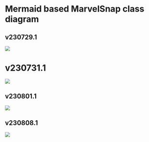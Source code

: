 # Mermaid based MarvelSnap class diagram

## v230729.1
[![](https://mermaid.ink/img/pako:eNqlWGtv2zYU_SuEigLOahtV_EhjFAVSJ0iNJnEQZyswGDUYiU60SKRBUm29rP7tu3yIpGQ7zbB8cETec5-851L2U5SwlESjKMmxEKcZvue4mNM5ff0aXed4TficfioLTM0CdTr_fEATuxihrFjlpCBUCqszxjydU_Vpoerx5C7LM7lu4BugXdJuF6Tq6Xa9IgAoBalE82jY7caH86jTYbCI55GNd8zoMru34VywBMuMwaJ6sh7dsu7VbWvP1armXds9xwVBNyWlzfrMIwgJ-ZguMf9G8hnFq8D4POpp0G87QGESztouoH8GgKnS7DHL8y1J5dZKq6Vz0XuJC10PlfVMYlmKoBq6cVBQg6c5RfDXQULyjN6jBQW1ai-jEnUyaJGfXndS03v_HjCEL3FCPnwwW2_OiZykrYORUvdbV2BXbRo_dn-moYA7gBjvGMv9vsYbsBeGcaga_u8omgZt8z9vV3VYSwVVNbsXnRKRaFEtTRCcQfPdr8dMSC2uBXUiJU4eAX7NvhPekM9qujtL1dCvYYIEg4K9UierDlYv7NH7k3_lWCxddlqFuEiCTVxzX7eZQj14tjKsbsSiHLhCE1oWhOter0p9xXiBbZpjVtxllKRfMvmw6CltsZjQhBMsyMd1z4CgMxOSTuniMkvTnGwDJkXBuMQ5SE5J8mg3LWoqHwgXH9eH9e2T9C-wSqUWNDLQJLUpvDHhthrH84vAm_BnUmhCG8lsiZtp7QMECbZ29k045Kpxoc59YbrhlsnqlDoXmZAbleQGJfDpi6zafGx3tBePtICTNHUAfWcoA42QHY_2cWRv77sr5AnZv70Mt4MjdOAGR4PY4SwIrx8n3RoHQUguopdRsna9BbT8BdFCtReTTXXpJ8LD9hsY0ckSqnWGk4fbktNAHFvNnAmSLqZUifsVdYXsD4aLMaZStZKl13JK8_WUhj6Odkb-EpLtCrgJ2hv6lrVaEtuErqezRatdie0mVv1yr6h1miVqE_P1xt61XWiNDVqs9ELMEsbJfqwnFqgoDokp_cj0i56O7_dViiUB163qxdDYbaM9rIMXqK9fUVHSe5jxSJBHnGcYHnCBUamNIfHIuKco2J7QJdM5Px-g1zEynZrW21eFWv38G0_VHopDnJW0SjZ4B_KPVrbDQzjpNrYuKpVtjerouvUz3KDcro2an23GdKPmB406S4Zwmlqh03blUS8uunrWysYpciKhV1EOQsSW1oBwFsYPMFXHJecw5m9UeWrvRV5flQ9iSBQcJQZf1TOg2lSPGVEls2uce5srJkR2lxPdWWjJOMI2PuOKAdmcdWNQX4LK2P4WbTvyuIpvdS2YXylL4FD7BizchYDRZLAeb8g3gnM9QFpbFrgWqvGqDRnXvqxnP0hSShPpfvJAGMQAq0BK4W4Q-yVMzziku9rtJ0CyOwJnkuRlCr6BfD7YRvxVMZ5LIXffrurh79etRV6pN6I32pT9pwwumqFAi3vu76LZZ7L-A-clucYZrw0E32_3RCKhjCBvll2RH1XHN7NLGIXAS6LSpABrNLrxcUMkzHAZtnrNSFaRDX3HhjxC0yaFnRZlEu7lJeiT9CDMtUrrS6a-k-5Neovmjpuqj3OClRc4EQKX2vbxatL7qae9NIegp2kwKdXbQW3OetlzbxDTq_Pp5OrcLL5MrszDxXR2BsaidgT4AmdpNIq0lXkEScDbTTSCR6gSLnM5jwwUl5LN1jSJRkucC9KOzD1jf_BwuyTNJOOX9icR9a8drTD9kzHASF4SvYxGT9GPaNTp9w67_V7v3dvh8F3_3aDfjtawGw-OusOj43g4iAdx3D8--tmO_tYG4m789rg3eNuPh_1BfHwUH_78F-iCz2s?type=png)](https://mermaid.live/edit#pako:eNqlWGtv2zYU_SuEigLOahtV_EhjFAVSJ0iNJnEQZyswGDUYiU60SKRBUm29rP7tu3yIpGQ7zbB8cETec5-851L2U5SwlESjKMmxEKcZvue4mNM5ff0aXed4TficfioLTM0CdTr_fEATuxihrFjlpCBUCqszxjydU_Vpoerx5C7LM7lu4BugXdJuF6Tq6Xa9IgAoBalE82jY7caH86jTYbCI55GNd8zoMru34VywBMuMwaJ6sh7dsu7VbWvP1armXds9xwVBNyWlzfrMIwgJ-ZguMf9G8hnFq8D4POpp0G87QGESztouoH8GgKnS7DHL8y1J5dZKq6Vz0XuJC10PlfVMYlmKoBq6cVBQg6c5RfDXQULyjN6jBQW1ai-jEnUyaJGfXndS03v_HjCEL3FCPnwwW2_OiZykrYORUvdbV2BXbRo_dn-moYA7gBjvGMv9vsYbsBeGcaga_u8omgZt8z9vV3VYSwVVNbsXnRKRaFEtTRCcQfPdr8dMSC2uBXUiJU4eAX7NvhPekM9qujtL1dCvYYIEg4K9UierDlYv7NH7k3_lWCxddlqFuEiCTVxzX7eZQj14tjKsbsSiHLhCE1oWhOter0p9xXiBbZpjVtxllKRfMvmw6CltsZjQhBMsyMd1z4CgMxOSTuniMkvTnGwDJkXBuMQ5SE5J8mg3LWoqHwgXH9eH9e2T9C-wSqUWNDLQJLUpvDHhthrH84vAm_BnUmhCG8lsiZtp7QMECbZ29k045Kpxoc59YbrhlsnqlDoXmZAbleQGJfDpi6zafGx3tBePtICTNHUAfWcoA42QHY_2cWRv77sr5AnZv70Mt4MjdOAGR4PY4SwIrx8n3RoHQUguopdRsna9BbT8BdFCtReTTXXpJ8LD9hsY0ckSqnWGk4fbktNAHFvNnAmSLqZUifsVdYXsD4aLMaZStZKl13JK8_WUhj6Odkb-EpLtCrgJ2hv6lrVaEtuErqezRatdie0mVv1yr6h1miVqE_P1xt61XWiNDVqs9ELMEsbJfqwnFqgoDokp_cj0i56O7_dViiUB163qxdDYbaM9rIMXqK9fUVHSe5jxSJBHnGcYHnCBUamNIfHIuKco2J7QJdM5Px-g1zEynZrW21eFWv38G0_VHopDnJW0SjZ4B_KPVrbDQzjpNrYuKpVtjerouvUz3KDcro2an23GdKPmB406S4Zwmlqh03blUS8uunrWysYpciKhV1EOQsSW1oBwFsYPMFXHJecw5m9UeWrvRV5flQ9iSBQcJQZf1TOg2lSPGVEls2uce5srJkR2lxPdWWjJOMI2PuOKAdmcdWNQX4LK2P4WbTvyuIpvdS2YXylL4FD7BizchYDRZLAeb8g3gnM9QFpbFrgWqvGqDRnXvqxnP0hSShPpfvJAGMQAq0BK4W4Q-yVMzziku9rtJ0CyOwJnkuRlCr6BfD7YRvxVMZ5LIXffrurh79etRV6pN6I32pT9pwwumqFAi3vu76LZZ7L-A-clucYZrw0E32_3RCKhjCBvll2RH1XHN7NLGIXAS6LSpABrNLrxcUMkzHAZtnrNSFaRDX3HhjxC0yaFnRZlEu7lJeiT9CDMtUrrS6a-k-5Neovmjpuqj3OClRc4EQKX2vbxatL7qae9NIegp2kwKdXbQW3OetlzbxDTq_Pp5OrcLL5MrszDxXR2BsaidgT4AmdpNIq0lXkEScDbTTSCR6gSLnM5jwwUl5LN1jSJRkucC9KOzD1jf_BwuyTNJOOX9icR9a8drTD9kzHASF4SvYxGT9GPaNTp9w67_V7v3dvh8F3_3aDfjtawGw-OusOj43g4iAdx3D8--tmO_tYG4m789rg3eNuPh_1BfHwUH_78F-iCz2s)

# v230731.1
[![](https://mermaid.ink/img/pako:eNqlWHtv2zYQ_yqEimLOahtxnFeNokDqBKmxNC7iYAUGowYt0bEaiTRIKq2XNZ99x4ckUg8n3fKHI_KO9_zd8aTHIGQRCUZBmGAhzmN8x3E6p3P6-jX6nOAt4XP6MUsxNQvU6_3zHk3sYoTidJOQlFAp7Jkx5tGcql_Lqh7PlnESy22Fv8LURO33gaqebrcbAgyZIDlpHhz3-4ODedDrMVgM5oG1d8zoKr6z5lyxEMuYwSJ_shqLpa-12Naa85WnXcu9xClBNxml1fjMAzAJlTZ9wvyBJDOKN47weTDUTL83MLlOFNKaGMtnYDBRmt3HSVKj5GotNV8WKoYvUaHjobyeSSwz4URDAwc5MXicUwR_PSQkj-kdWlA4lu_FVKJeDBD5WZ6deOfevQMewlc4JO_fm603l0ROos7eSB0vt65Brto0euz-TLMC3x7YuGQsKfc1v2Euia4dKob_24qqQAv-3XIVwjrKqBzsJemciFCTPDeBcAHgu9uOmZCa7Bl1JiUO74H9M_tOeIU-8842hqpy3uNxHHQC9kplViVWL2zqy8y_KqpYFt7pI6SwxNnEnnpfZgTx4PHGVHXFFqWgCDShWUq4xnoe6mvGU2zdHLN0GVMSfYnlejFUp8ViQkNOsCAftkPDBMgMSTSli09xFCWkzjBJU8YlToByTsJ7u2m5pnJNuPiwPfC3z6JvIJVKTah4oIvUuvDGmNuppOcZw6vsO1yoslacqZGrbrUxOA52GnHjNrm8Xai8LwwabpnMs9S7ioV8Uk4-oRB-yyArmI_tjtZSclqGsygqGPSdoQRUTC7qqK1GWrFfXCGPyP61VrhtHK6ConFUCtvtBe71U1Br7cAxqbDoZSXpXW9OWT5TaO6xFxebQulHwl34HRnS2QqidYHD9W3GqUMe2JMJEyRaTKkiH-alK-Th0fFijKlUULLltZrSZDulro6TRstfUmRNBleZWk2vSfOcqBe0706trJocay4s_3LPS-s8DtUm5tsne9f2ARpPaLHRCzELGSftvGVhwRFVQ2JKPzA96JUdRtE7-WBo5HZRS9XBAPX1K0ozegc9Hglyj5MYwwNOMco2EZYEiXvG-zBwfMNR3EUSp0u8Vi17k0nimutu6ZA8sBzxqrYhHhO6Ypqy27PyjKGVEtvC52n5EqtZUPNP8rnZyUs5SXntjrOMWmt7znC1uCue611wgZNEo9Ml5Xk35Hwl2nPqduAnmy8VqfqJXFjfx9YTSuzaHCt7rhFdwcJeJf-SIRxFllicLqIv1ESlPbNinoqTnEgoIpQAEbGVlSAKEeM1tPtxxjncPzcqvN7AVp5X8QcjQsWOQsOPbD7yjKjbCMB4ZgPeqaH4znIgCLrGuUDf14SiyxuQLySmIUFrLNCSwGaKI-J66omtXl6loU6-63YVmX7GtjxXv2ifL95HWpOdDvDKe1Qbf8saYdHVedBhrzkgiLQxhTwZdoRDKMtI3U6wB2OIn7HntbU3JKVtg7mMwyzBXPNARGgGXm01UAhMRtCt2hBbpvIlfUbnR-rUWAD_Jqyz0P5wm_hKTe3EjW8wiN8wAa9scA8ZRW7QdsBIxWWIOKYRS0sY9VEUcxJKiI3ADyASFC0aG4IjveMDqEVVEXS1_A8KL6vueFpFPU5ruJupUyGQ7CUxYYuQmn1yweya_Mh7StX2kFEZ04yo0xTYkNPagRyri1t9Y_B6vvW51u5h3-LdzMO6VcI89Lq8cC0kphvjpwXGbkQoAMTLhBhwrxiUU65Hd0IGgSi8NQJfcLV3i6GjiGEtOqaAodlgoxt4VfEuzRBhNd6QB4LbOi3XRFX4WlAVwxc_SAhjgLa0vcbBDGIYc0MyUUze9uOVng2RvrXL5MJwApCAJCZZZLBXGluxvwD7DheS4quUb377Wc_y_HjFenOasl_y4KpqCpRPOfo0jQF_kO2fOMnIZxxzbx7yW5tQQlAFTjdEwvwqXbh6bsb5fY6-Y3M_C30zR7DToUzCO8kKzpNor6ncnRmsyfDaJFFc_wqLCcFKC0SVwEBfT5GeK8oZTWu5rNetLTVnmFNvRt4sWNJ2vT1Nry-nk-tLs7i4Pr84N49fJtfm4Wo6uwC5QTeAoymOo2AUaIHzAPyBl7xgBI8QMJwlch4YVpxJNtvSMBitcCJINzDjtv3uW-ySKJaMf7JfhtW_brDB9C_GgEfyjOhlMHoMfgSj3ulw0N8_Phkcn749OjnZP-0GW9gdHAz7J4eHg4PDo7eHx8Ph_vHPbvC3ljDon57u7x-_HZ4c7Q9PB4cnP_8FwGiB9Q?type=png)](https://mermaid.live/edit#pako:eNqlWHtv2zYQ_yqEimLOahtxnFeNokDqBKmxNC7iYAUGowYt0bEaiTRIKq2XNZ99x4ckUg8n3fKHI_KO9_zd8aTHIGQRCUZBmGAhzmN8x3E6p3P6-jX6nOAt4XP6MUsxNQvU6_3zHk3sYoTidJOQlFAp7Jkx5tGcql_Lqh7PlnESy22Fv8LURO33gaqebrcbAgyZIDlpHhz3-4ODedDrMVgM5oG1d8zoKr6z5lyxEMuYwSJ_shqLpa-12Naa85WnXcu9xClBNxml1fjMAzAJlTZ9wvyBJDOKN47weTDUTL83MLlOFNKaGMtnYDBRmt3HSVKj5GotNV8WKoYvUaHjobyeSSwz4URDAwc5MXicUwR_PSQkj-kdWlA4lu_FVKJeDBD5WZ6deOfevQMewlc4JO_fm603l0ROos7eSB0vt65Brto0euz-TLMC3x7YuGQsKfc1v2Euia4dKob_24qqQAv-3XIVwjrKqBzsJemciFCTPDeBcAHgu9uOmZCa7Bl1JiUO74H9M_tOeIU-8842hqpy3uNxHHQC9kplViVWL2zqy8y_KqpYFt7pI6SwxNnEnnpfZgTx4PHGVHXFFqWgCDShWUq4xnoe6mvGU2zdHLN0GVMSfYnlejFUp8ViQkNOsCAftkPDBMgMSTSli09xFCWkzjBJU8YlToByTsJ7u2m5pnJNuPiwPfC3z6JvIJVKTah4oIvUuvDGmNuppOcZw6vsO1yoslacqZGrbrUxOA52GnHjNrm8Xai8LwwabpnMs9S7ioV8Uk4-oRB-yyArmI_tjtZSclqGsygqGPSdoQRUTC7qqK1GWrFfXCGPyP61VrhtHK6ConFUCtvtBe71U1Br7cAxqbDoZSXpXW9OWT5TaO6xFxebQulHwl34HRnS2QqidYHD9W3GqUMe2JMJEyRaTKkiH-alK-Th0fFijKlUULLltZrSZDulro6TRstfUmRNBleZWk2vSfOcqBe0706trJocay4s_3LPS-s8DtUm5tsne9f2ARpPaLHRCzELGSftvGVhwRFVQ2JKPzA96JUdRtE7-WBo5HZRS9XBAPX1K0ozegc9Hglyj5MYwwNOMco2EZYEiXvG-zBwfMNR3EUSp0u8Vi17k0nimutu6ZA8sBzxqrYhHhO6Ypqy27PyjKGVEtvC52n5EqtZUPNP8rnZyUs5SXntjrOMWmt7znC1uCue611wgZNEo9Ml5Xk35Hwl2nPqduAnmy8VqfqJXFjfx9YTSuzaHCt7rhFdwcJeJf-SIRxFllicLqIv1ESlPbNinoqTnEgoIpQAEbGVlSAKEeM1tPtxxjncPzcqvN7AVp5X8QcjQsWOQsOPbD7yjKjbCMB4ZgPeqaH4znIgCLrGuUDf14SiyxuQLySmIUFrLNCSwGaKI-J66omtXl6loU6-63YVmX7GtjxXv2ifL95HWpOdDvDKe1Qbf8saYdHVedBhrzkgiLQxhTwZdoRDKMtI3U6wB2OIn7HntbU3JKVtg7mMwyzBXPNARGgGXm01UAhMRtCt2hBbpvIlfUbnR-rUWAD_Jqyz0P5wm_hKTe3EjW8wiN8wAa9scA8ZRW7QdsBIxWWIOKYRS0sY9VEUcxJKiI3ADyASFC0aG4IjveMDqEVVEXS1_A8KL6vueFpFPU5ruJupUyGQ7CUxYYuQmn1yweya_Mh7StX2kFEZ04yo0xTYkNPagRyri1t9Y_B6vvW51u5h3-LdzMO6VcI89Lq8cC0kphvjpwXGbkQoAMTLhBhwrxiUU65Hd0IGgSi8NQJfcLV3i6GjiGEtOqaAodlgoxt4VfEuzRBhNd6QB4LbOi3XRFX4WlAVwxc_SAhjgLa0vcbBDGIYc0MyUUze9uOVng2RvrXL5MJwApCAJCZZZLBXGluxvwD7DheS4quUb377Wc_y_HjFenOasl_y4KpqCpRPOfo0jQF_kO2fOMnIZxxzbx7yW5tQQlAFTjdEwvwqXbh6bsb5fY6-Y3M_C30zR7DToUzCO8kKzpNor6ncnRmsyfDaJFFc_wqLCcFKC0SVwEBfT5GeK8oZTWu5rNetLTVnmFNvRt4sWNJ2vT1Nry-nk-tLs7i4Pr84N49fJtfm4Wo6uwC5QTeAoymOo2AUaIHzAPyBl7xgBI8QMJwlch4YVpxJNtvSMBitcCJINzDjtv3uW-ySKJaMf7JfhtW_brDB9C_GgEfyjOhlMHoMfgSj3ulw0N8_Phkcn749OjnZP-0GW9gdHAz7J4eHg4PDo7eHx8Ph_vHPbvC3ljDon57u7x-_HZ4c7Q9PB4cnP_8FwGiB9Q)

## v230801.1
[![](https://mermaid.ink/img/pako:eNqtGWlPGzn0r1hTVU23SQQJR4sQEg2IRktJRdBWWkWNnBmHTJmxo7EHmmXLb9_nY8b2HJDuLh_A9nt-9-XhMQhZRIKjIEww52cxvs1wOqMz-vo1-pLgDclm9FOeYqo3qNf7-wSNzeYIxek6ISmhgps7I5xFMyp_G1S5PF3ESSw2FfwKUhO03weoXN1s1gQQck4K0Cw46Pd3B7Og12Ow2Z0FRt4Ro8v41ohzyUIsYgabYmU4llufa3msOBc7j7uie4FTgq5zSqv2mQUgErIyfcbZPUmmFK8d4rNgqJB-a0BylSipNSHaNSBoK03v4iSpQQq2BlpsSxbDbVgoe0itpwKLnDvWUIGDHBs8ziiCnx7iIovpLZpTuFacxVSgXgwh8tPeHXv3jo8Bh2RLHJKTE3307oKIcdR5eySv26MroCsPNR9zPlWogPcWZFwwlthzha-RLdCVQ9rwP0tRJWiC_3m6MsI6Uqgi2C3ojPBQgTw1AXAOwXe7GTEuFNgT6lQIHN4B-hf2QLIKfOrdbTRV5b6H4yjoGOyV9Kx0rNoY11vPvyqzWJTaqSuklMQ5xB57n2YE9sjitc7qiiySQWloQvOUZCrWC1NfsSzFRs0RSxcxJdHXWKzmQ3mbz8c0zAjm5ONmqJEgMkMSTej8cxxFCakjjNOUZQInADkj4Z05NFgTsSIZ_7gZ-Men0XegSoUCVDRQSWpUeKfF7VTc84LgVfRnVKiiVpSpgatqtSE4CnYa48YtckW5kH6f62i4YaLwUu8y5uJJKvmEQvhtjSzDfGROFBeLaRBOo6hEUD1DEqiIXOZRW460xn7ZQh6R-WnNcFM4XAZl4agktlsL3PZTQmvlwBGplGi7lPTam5OWLySae23rZJNR-olkbvjta9DpEqx1jsPVTZ5RB7xrbiaMk2g-oRK8V6QuF3v7B_MRpkKGkkmv5YQmmwl1eRw2Sr5NkjUJXEVqFb1GzVOintC-OrW0alKsObH85l6k1lkcykOcbZ5Mr-1DaDyh-Vpt-DRkGWnHtYkFV2QO8Qn9yNSgZyuMhHeKwVDT7aKWrIMB6ts3lOb0Fmo84uQOJzGGBU4xytcRFgTxO5b1YeD4jqO4iwROF3glS_Y6F8QV1z1SJrlnRcTL3AZ7jOmSKcjzmtk7GmYptpnP4_I1lrOgwh8Xc7PjFztJeeUuYzk10vac4Wp-W67rVXCOk0RFpwsq_K7BxY63-9StwE_GX9JS9RsFsb4fW08oMXt9zdZcTboSC28r_hcM4SgywPJ2aX0uJyqlmSHzVN7MiIAkQgkAEVsaCrwkMVpBuR_lWQb951qa1xvY7H1pfxAilOgo1PjI-KPwiOxGEIynxuCdWhTfGgwERldxztHDilB0cQ30ucA0JGiFOVoQOExxRFxNPbLV5mUFdfxdl6v09AuyFb76Rfl88n6kNcnpBJ7to0r4G9YYFl3lB2X2mgKcCGNT8JNGRziEtIxkd4IzGEN8j73Mrb0gSW5rnIk4zBOcKRywCM1Bq40KFAKTEVSrtoi1rtymzij_COUaE8BvuFEWyh9uI1_JqWfjxhcYyK8Zhycb9CHNyDXaM2Ek7TJEGaYRS20Y9VEUZyQUYBuO74EkMJo3FgSHescPoBZWpdHl9l8wvKiq43HldTutoDdTJ0PA2QuizRYhOfvUCTc5-7gAdp0z47CulOFY3joppiMrgK0djIJBYNUH3SEWIXkjEEU8yOysx50vTPlxARSpCNYgRLsMMmJsGhRWsRLRLSSyvXNL80ARqMtkEgNxSU0J5laydr5bWELye5ldgx2auDqtv6lttjWwSlmO9bekVvJVrcopo6JFXeY3Neq2pEzWOk9-pbAwfUc2X1UlxQpDJSsqdMjyRH6dW-SbWVDhWBsUdUHulmNrrSQYliLLCYqXlotsWmv1sIWzUI2iheXYFflRdP4quZBREVOgBTlOAQ05AxiAYzleyy-B3mRmKlNtKINzI41-taqBBl4tr1-y8vPmlWU6XiREG3fJMqu1mlcYlKuX7Frvd9bGZVzUrKPbLIwE2qSyHMkWu2Cufa_JPcFlo99iLqgW1kwRIFWKLROWxpYN37jb713nP0gI47_Svb23A2OiEQvVcl6-uM1Ha_UmRGpat-GCZbWTYZHkke45VtjnLNKiQq2KGPHb73qSF9cr0uvblP2SBpcNBa2pbNs69jvZ_IGTnHzBcea9g_yRRpVPVAnQayLg3SrcBPDUjIs5Hj1gPZdzNZFHcNKhTKCILIlsh2__jwJcjv0yuhOCJRewKoGHfN1F6j1h32aKy0W9Ephgdx5x8ouI9wa0sOe-mkyuLibjqwu9Ob86Oz_Ty6_jK724nEzPgW7QDeBqiuMoOAoUwVkA-qRkFhzBEgyG80TIEixRcS7YdEPD4GiJE066gX5mm__3lKckigXLPpv_CMk_3WCN6Z-MAY4swmobHD0GP4Kj3vvhsD842Bkc7O0P9j4cHA66wQaO9w93-vs7O4PB3nBnMNzd-_CzG_ylKAz6O4PDwXBnd__wcLD_fvf9z38ARenh0w?type=png)](https://mermaid.live/edit#pako:eNqtGWlPGzn0r1hTVU23SQQJR4sQEg2IRktJRdBWWkWNnBmHTJmxo7EHmmXLb9_nY8b2HJDuLh_A9nt-9-XhMQhZRIKjIEww52cxvs1wOqMz-vo1-pLgDclm9FOeYqo3qNf7-wSNzeYIxek6ISmhgps7I5xFMyp_G1S5PF3ESSw2FfwKUhO03weoXN1s1gQQck4K0Cw46Pd3B7Og12Ow2Z0FRt4Ro8v41ohzyUIsYgabYmU4llufa3msOBc7j7uie4FTgq5zSqv2mQUgErIyfcbZPUmmFK8d4rNgqJB-a0BylSipNSHaNSBoK03v4iSpQQq2BlpsSxbDbVgoe0itpwKLnDvWUIGDHBs8ziiCnx7iIovpLZpTuFacxVSgXgwh8tPeHXv3jo8Bh2RLHJKTE3307oKIcdR5eySv26MroCsPNR9zPlWogPcWZFwwlthzha-RLdCVQ9rwP0tRJWiC_3m6MsI6Uqgi2C3ojPBQgTw1AXAOwXe7GTEuFNgT6lQIHN4B-hf2QLIKfOrdbTRV5b6H4yjoGOyV9Kx0rNoY11vPvyqzWJTaqSuklMQ5xB57n2YE9sjitc7qiiySQWloQvOUZCrWC1NfsSzFRs0RSxcxJdHXWKzmQ3mbz8c0zAjm5ONmqJEgMkMSTej8cxxFCakjjNOUZQInADkj4Z05NFgTsSIZ_7gZ-Men0XegSoUCVDRQSWpUeKfF7VTc84LgVfRnVKiiVpSpgatqtSE4CnYa48YtckW5kH6f62i4YaLwUu8y5uJJKvmEQvhtjSzDfGROFBeLaRBOo6hEUD1DEqiIXOZRW460xn7ZQh6R-WnNcFM4XAZl4agktlsL3PZTQmvlwBGplGi7lPTam5OWLySae23rZJNR-olkbvjta9DpEqx1jsPVTZ5RB7xrbiaMk2g-oRK8V6QuF3v7B_MRpkKGkkmv5YQmmwl1eRw2Sr5NkjUJXEVqFb1GzVOintC-OrW0alKsObH85l6k1lkcykOcbZ5Mr-1DaDyh-Vpt-DRkGWnHtYkFV2QO8Qn9yNSgZyuMhHeKwVDT7aKWrIMB6ts3lOb0Fmo84uQOJzGGBU4xytcRFgTxO5b1YeD4jqO4iwROF3glS_Y6F8QV1z1SJrlnRcTL3AZ7jOmSKcjzmtk7GmYptpnP4_I1lrOgwh8Xc7PjFztJeeUuYzk10vac4Wp-W67rVXCOk0RFpwsq_K7BxY63-9StwE_GX9JS9RsFsb4fW08oMXt9zdZcTboSC28r_hcM4SgywPJ2aX0uJyqlmSHzVN7MiIAkQgkAEVsaCrwkMVpBuR_lWQb951qa1xvY7H1pfxAilOgo1PjI-KPwiOxGEIynxuCdWhTfGgwERldxztHDilB0cQ30ucA0JGiFOVoQOExxRFxNPbLV5mUFdfxdl6v09AuyFb76Rfl88n6kNcnpBJ7to0r4G9YYFl3lB2X2mgKcCGNT8JNGRziEtIxkd4IzGEN8j73Mrb0gSW5rnIk4zBOcKRywCM1Bq40KFAKTEVSrtoi1rtymzij_COUaE8BvuFEWyh9uI1_JqWfjxhcYyK8Zhycb9CHNyDXaM2Ek7TJEGaYRS20Y9VEUZyQUYBuO74EkMJo3FgSHescPoBZWpdHl9l8wvKiq43HldTutoDdTJ0PA2QuizRYhOfvUCTc5-7gAdp0z47CulOFY3joppiMrgK0djIJBYNUH3SEWIXkjEEU8yOysx50vTPlxARSpCNYgRLsMMmJsGhRWsRLRLSSyvXNL80ARqMtkEgNxSU0J5laydr5bWELye5ldgx2auDqtv6lttjWwSlmO9bekVvJVrcopo6JFXeY3Neq2pEzWOk9-pbAwfUc2X1UlxQpDJSsqdMjyRH6dW-SbWVDhWBsUdUHulmNrrSQYliLLCYqXlotsWmv1sIWzUI2iheXYFflRdP4quZBREVOgBTlOAQ05AxiAYzleyy-B3mRmKlNtKINzI41-taqBBl4tr1-y8vPmlWU6XiREG3fJMqu1mlcYlKuX7Frvd9bGZVzUrKPbLIwE2qSyHMkWu2Cufa_JPcFlo99iLqgW1kwRIFWKLROWxpYN37jb713nP0gI47_Svb23A2OiEQvVcl6-uM1Ha_UmRGpat-GCZbWTYZHkke45VtjnLNKiQq2KGPHb73qSF9cr0uvblP2SBpcNBa2pbNs69jvZ_IGTnHzBcea9g_yRRpVPVAnQayLg3SrcBPDUjIs5Hj1gPZdzNZFHcNKhTKCILIlsh2__jwJcjv0yuhOCJRewKoGHfN1F6j1h32aKy0W9Ephgdx5x8ouI9wa0sOe-mkyuLibjqwu9Ob86Oz_Ty6_jK724nEzPgW7QDeBqiuMoOAoUwVkA-qRkFhzBEgyG80TIEixRcS7YdEPD4GiJE066gX5mm__3lKckigXLPpv_CMk_3WCN6Z-MAY4swmobHD0GP4Kj3vvhsD842Bkc7O0P9j4cHA66wQaO9w93-vs7O4PB3nBnMNzd-_CzG_ylKAz6O4PDwXBnd__wcLD_fvf9z38ARenh0w)

## v230808.1
[![](https://mermaid.ink/img/pako:eNqlGYtu2zbwVwQBxdLNNpo6dlKjKJDamWsgjYskWIHBgMFIdKJVIg2JSut1zbfv-BCfkp1uRhCL9-K9eHeUv8cJTXE8iZMcVdUsQ_clKlZkRV68iD7laIfLFflQF4jIRdTv__MuWqjFJMqKbY4LTFileKaoTFeE_1ek_PH8LssztvPoPaI27GAAWP50u9tiIKgrHKDOt9t8F-JX8XgwOH69ivt9CovjVazsmVKyye6Vupc0QSyjsGielEZ66WqlwWL7ZuXsHpCECoqt56jA0XVNiO_iVQxaR0btj6h8xPkNQVtL-CoeCqJfW4hsO7W0NkLzDATSmzdfsjwPMM22Ctss9RbD52wh_MGtvmGI1ZXlDZF7keWD7ysSwacfVazMyH20JsDWwDLCon4GWfbD8C4cvrdvgQaXG5Tgd-8k6Lc5Zov06OWEsxvQFcjlQLmPgt8IUqB7CTreUZobuKCXxAZp68F9-L-18AWq87NfrojNEdeqOTAGp1NQ4zXEEM1wlQi84wxAXECK3u-mtGIC7ah-zhhKvgD5J_oVlx7-xuFtdajHH9IsKhHa9Cjk1SgOBq0RwyEzOIqWRRe_xu4RAdl-sdnghLWKMNg2EVYkrczo8xRe8xQWq5Yk1zVvzXSM-m61WyM3hFIo1v62ocjxsrdtCnEvs60sgwIjLFlvc8iw1AU1_nKgeeMC5ZdpTonJNAWcYbz1EZ53tG060TGpC1yKWtOk-hXsj1QEluQaP2KzmlP_-DR-fK7EKS3uMoLTzxl7WA85d7VekKTEqMLvd0NJ9Ek4ZknWH7M0zXFIsCgKWjKUA2aGky8KqKiW7AGX1fvdaxd8nv4FUgkTCM8CcbSVCb8JLzWWCw2PeFGVnSS6149esio24aJncVk62A3FSeFNRlB-k9DSyUFGWQtUZuYtxynwZVaxJ67LU5TAf-MqXlimCiLSxVA21qSpJhDtngvwLL7GBX3EHNtJooubUKureklka_n6XTugBQ9KWvhwaw_p7HyrfdgueC9-7vBr2XZbaVr490h9OnuLalm2grplec3C6UL2cKTRbiOyhyNN0tqGFpXM96COixqscRzemsHa3OcWYGe0s4uwM9AFNfhQTS2Vpr5yfumTNamJiq5scsHrj1_obH2fXex4GfiAS7uCjXSJ22GBglw7n9LtTrHktMLpeklu65KcNDWzYiej8XqKCON8KmKbJeEFxxPeonJbdRP2AsFP1DbllZ-tbe4s2-THLEs4EJW7JzVaDiBlnkSvsytbC52pVUDOa0615ANzM06QjMFK0h4JWsX4FG3Fd-UZJ7qNqGLNtUvS9aKuqgYhkyffZ-BZj9I08B8com6GimNchj60yW3NcDtTh1ouU1ixwCsLsqECs9-thkc1Ju1kT5fW1iG3Mlp0hNqh_pzx_BHki-ZWbOWQueQ49aWkNfFLzNdMXvgE0LoMre_1c9gd1yiXnd5GNYkr0c2q6k5Mu4s3ycY9HnI0wgbu4XiKcrW22LhrwLIZzvE9jL7SQgBcPGLeLkxKqpT3ImRnAVyKGeUJqpCaW0e64rck59BozhIzKElRDsiIbpqzpEVMH2BUmNZlCVpd87g4lzDDzwMHSiScPEokfaQC2USNTzJg6rkKipfLIOteUUQQGHESqujrAybR_Brkww2BJDh6QFV0hwFYoBTbljpi_ew1ilo5Eeqls-GAbk08f1I_V7ybjW16WslpKo5Q_pa2poWsPMLtgQEVZsqnECdJHqEEjnPKDxjAYL52I3Z4t46SpXbbopJlSZ2jUtCAR0gNVu1EomAY9DPSmbEmlM-paSI-TIRGJfAvlTI2RQxFXfIPlz0TEFdjkL-lVYXhT3rAidGePOKOGUYlIiktTB4NojQr4SYIzqnQI4iEjdZu1QilH7kZ1LGV9jpf_ocN5745zq5V6KcHGHWIdUQg2ndYui2N-FwXCm5rYF3FtOF_8cKW0JYvbxtkz4KpkPe4FW8517tmxDMmmPJDCbgUngbgPUhnOP8pGMO-8gMepq6rjH7nCK7wFGtRolsHnnPmJDV-NRqRPRp9uvQava1UL9qf_6Fhbd1_r5ehHIWmqSMqJyRhn11Tu_d9hkP5foe3a3Hn83Zt81hmteuAmZfjnA9oKf62d2gKBVizU9up6GrkXntSY1OneN-nekzzfBh67JdAuqmsy60sFz9TX6nk4UOI6BbsAUFFbzpVQuuc_zhxV-9WsbdjMOnLxtTTd5SgMqotWVnjKNuYXXjzlq_vAJaId22HduIR5pQixHKpA665QZHfS1oIaJATl34KipmLs9R57lC3pZ-061AE9rued7LsLsfS8RtaGo-ImY5CRTcjqX_TDLSQMyOI-gPlWdo6omiPBczynYRucYcHJb_RmFcFnW91Dp3CGWa4LDKCrTPoKAkiLVTzwqVB0iv8rRmW_cxLKGEZgbQDZQmQRdZlB9AZv_Pz38ycW5Dq5cFdB-AqTPIlobgDHEucHQtzXxIKzUMxypfWxYq_A3Euawa37z3J8mq-XFzN5eLianYxk4-fF1fy4XJ5cwFy414MrAXK0ngSC4GrGAbQAq_iCTymeIPqnPGjzklRzejNjiTxZIPyCvfiegtzHVY_u2ooTjNGy4_qh1n-1Yu3iPxJKdDwwy6W8eR7_C2enI4Go7PRq1fj8evx-Gw8HvbiXTw5Hg2Gp29GZ6_fvDp9czoeH5_96MV_CwGvBm9GJ8fD4cnJ6PTk9Gw8Gv34F8UAGeA?type=png)](https://mermaid.live/edit#pako:eNqlGYtu2zbwVwQBxdLNNpo6dlKjKJDamWsgjYskWIHBgMFIdKJVIg2JSut1zbfv-BCfkp1uRhCL9-K9eHeUv8cJTXE8iZMcVdUsQ_clKlZkRV68iD7laIfLFflQF4jIRdTv__MuWqjFJMqKbY4LTFileKaoTFeE_1ek_PH8LssztvPoPaI27GAAWP50u9tiIKgrHKDOt9t8F-JX8XgwOH69ivt9CovjVazsmVKyye6Vupc0QSyjsGielEZ66WqlwWL7ZuXsHpCECoqt56jA0XVNiO_iVQxaR0btj6h8xPkNQVtL-CoeCqJfW4hsO7W0NkLzDATSmzdfsjwPMM22Ctss9RbD52wh_MGtvmGI1ZXlDZF7keWD7ysSwacfVazMyH20JsDWwDLCon4GWfbD8C4cvrdvgQaXG5Tgd-8k6Lc5Zov06OWEsxvQFcjlQLmPgt8IUqB7CTreUZobuKCXxAZp68F9-L-18AWq87NfrojNEdeqOTAGp1NQ4zXEEM1wlQi84wxAXECK3u-mtGIC7ah-zhhKvgD5J_oVlx7-xuFtdajHH9IsKhHa9Cjk1SgOBq0RwyEzOIqWRRe_xu4RAdl-sdnghLWKMNg2EVYkrczo8xRe8xQWq5Yk1zVvzXSM-m61WyM3hFIo1v62ocjxsrdtCnEvs60sgwIjLFlvc8iw1AU1_nKgeeMC5ZdpTonJNAWcYbz1EZ53tG060TGpC1yKWtOk-hXsj1QEluQaP2KzmlP_-DR-fK7EKS3uMoLTzxl7WA85d7VekKTEqMLvd0NJ9Ek4ZknWH7M0zXFIsCgKWjKUA2aGky8KqKiW7AGX1fvdaxd8nv4FUgkTCM8CcbSVCb8JLzWWCw2PeFGVnSS6149esio24aJncVk62A3FSeFNRlB-k9DSyUFGWQtUZuYtxynwZVaxJ67LU5TAf-MqXlimCiLSxVA21qSpJhDtngvwLL7GBX3EHNtJooubUKureklka_n6XTugBQ9KWvhwaw_p7HyrfdgueC9-7vBr2XZbaVr490h9OnuLalm2grplec3C6UL2cKTRbiOyhyNN0tqGFpXM96COixqscRzemsHa3OcWYGe0s4uwM9AFNfhQTS2Vpr5yfumTNamJiq5scsHrj1_obH2fXex4GfiAS7uCjXSJ22GBglw7n9LtTrHktMLpeklu65KcNDWzYiej8XqKCON8KmKbJeEFxxPeonJbdRP2AsFP1DbllZ-tbe4s2-THLEs4EJW7JzVaDiBlnkSvsytbC52pVUDOa0615ANzM06QjMFK0h4JWsX4FG3Fd-UZJ7qNqGLNtUvS9aKuqgYhkyffZ-BZj9I08B8com6GimNchj60yW3NcDtTh1ouU1ixwCsLsqECs9-thkc1Ju1kT5fW1iG3Mlp0hNqh_pzx_BHki-ZWbOWQueQ49aWkNfFLzNdMXvgE0LoMre_1c9gd1yiXnd5GNYkr0c2q6k5Mu4s3ycY9HnI0wgbu4XiKcrW22LhrwLIZzvE9jL7SQgBcPGLeLkxKqpT3ImRnAVyKGeUJqpCaW0e64rck59BozhIzKElRDsiIbpqzpEVMH2BUmNZlCVpd87g4lzDDzwMHSiScPEokfaQC2USNTzJg6rkKipfLIOteUUQQGHESqujrAybR_Brkww2BJDh6QFV0hwFYoBTbljpi_ew1ilo5Eeqls-GAbk08f1I_V7ybjW16WslpKo5Q_pa2poWsPMLtgQEVZsqnECdJHqEEjnPKDxjAYL52I3Z4t46SpXbbopJlSZ2jUtCAR0gNVu1EomAY9DPSmbEmlM-paSI-TIRGJfAvlTI2RQxFXfIPlz0TEFdjkL-lVYXhT3rAidGePOKOGUYlIiktTB4NojQr4SYIzqnQI4iEjdZu1QilH7kZ1LGV9jpf_ocN5745zq5V6KcHGHWIdUQg2ndYui2N-FwXCm5rYF3FtOF_8cKW0JYvbxtkz4KpkPe4FW8517tmxDMmmPJDCbgUngbgPUhnOP8pGMO-8gMepq6rjH7nCK7wFGtRolsHnnPmJDV-NRqRPRp9uvQava1UL9qf_6Fhbd1_r5ehHIWmqSMqJyRhn11Tu_d9hkP5foe3a3Hn83Zt81hmteuAmZfjnA9oKf62d2gKBVizU9up6GrkXntSY1OneN-nekzzfBh67JdAuqmsy60sFz9TX6nk4UOI6BbsAUFFbzpVQuuc_zhxV-9WsbdjMOnLxtTTd5SgMqotWVnjKNuYXXjzlq_vAJaId22HduIR5pQixHKpA665QZHfS1oIaJATl34KipmLs9R57lC3pZ-061AE9rued7LsLsfS8RtaGo-ImY5CRTcjqX_TDLSQMyOI-gPlWdo6omiPBczynYRucYcHJb_RmFcFnW91Dp3CGWa4LDKCrTPoKAkiLVTzwqVB0iv8rRmW_cxLKGEZgbQDZQmQRdZlB9AZv_Pz38ycW5Dq5cFdB-AqTPIlobgDHEucHQtzXxIKzUMxypfWxYq_A3Euawa37z3J8mq-XFzN5eLianYxk4-fF1fy4XJ5cwFy414MrAXK0ngSC4GrGAbQAq_iCTymeIPqnPGjzklRzejNjiTxZIPyCvfiegtzHVY_u2ooTjNGy4_qh1n-1Yu3iPxJKdDwwy6W8eR7_C2enI4Go7PRq1fj8evx-Gw8HvbiXTw5Hg2Gp29GZ6_fvDp9czoeH5_96MV_CwGvBm9GJ8fD4cnJ6PTk9Gw8Gv34F8UAGeA)
